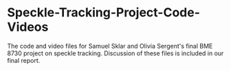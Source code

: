 # Speckle-Tracking-Project-Code-Videos
The code and video files for Samuel Sklar and Olivia Sergent's final BME 8730 project on speckle tracking. Discussion of these files is included in our final report.
